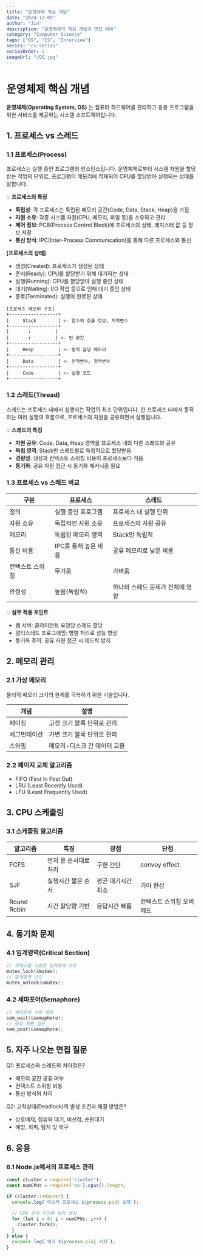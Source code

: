 ```yaml
---
title: "운영체제 핵심 개념"
date: "2024-12-09"
author: "Jin"
description: "운영체제의 핵심 개념과 면접 대비"
category: "Computer Science"
tags: ["OS", "CS", "Interview"]
series: "cs-series"
seriesOrder: 1
imageUrl: "/OS.jpg"
---
```


# 운영체제 핵심 개념

**운영체제(Operating System, OS)** 는 컴퓨터 하드웨어를 관리하고 응용 프로그램을 위한 서비스를 제공하는 시스템 소프트웨어입니다.

## 1. 프로세스 vs 스레드

### 1.1 프로세스(Process)
프로세스는 실행 중인 프로그램의 인스턴스입니다. 운영체제로부터 시스템 자원을 할당받는 작업의 단위로, 프로그램이 메모리에 적재되어 CPU를 할당받아 실행되는 상태를 말합니다.

💡 **프로세스의 특징**
- **독립성**: 각 프로세스는 독립된 메모리 공간(Code, Data, Stack, Heap)을 가짐
- **자원 소유**: 각종 시스템 자원(CPU, 메모리, 파일 등)을 소유하고 관리
- **제어 정보**: PCB(Process Control Block)에 프로세스의 상태, 레지스터 값 등 정보 저장
- **통신 방식**: IPC(Inter-Process Communication)를 통해 다른 프로세스와 통신

**[프로세스의 상태]**
- 생성(Created): 프로세스가 생성된 상태
- 준비(Ready): CPU를 할당받기 위해 대기하는 상태
- 실행(Running): CPU를 할당받아 실행 중인 상태
- 대기(Waiting): I/O 작업 등으로 인해 대기 중인 상태
- 종료(Terminated): 실행이 완료된 상태

```ascii
[프로세스 메모리 구조]
+------------------+
|     Stack        | <- 함수의 호출 정보, 지역변수
+------------------+
|       ↓         |
|       ↑         | <- 빈 공간
+------------------+
|     Heap         | <- 동적 할당 메모리
+------------------+
|     Data         | <- 전역변수, 정적변수
+------------------+
|     Code         | <- 실행 코드
+------------------+
```

### 1.2 스레드(Thread)
스레드는 프로세스 내에서 실행되는 작업의 최소 단위입니다. 한 프로세스 내에서 동작하는 여러 실행의 흐름으로, 프로세스의 자원을 공유하면서 실행됩니다.

💡 **스레드의 특징**
- **자원 공유**: Code, Data, Heap 영역을 프로세스 내의 다른 스레드와 공유
- **독립 영역**: Stack만 스레드별로 독립적으로 할당받음
- **경량성**: 생성과 컨텍스트 스위칭 비용이 프로세스보다 적음
- **동기화**: 공유 자원 접근 시 동기화 메커니즘 필요

### 1.3 프로세스 vs 스레드 비교

| 구분 | 프로세스 | 스레드 |
|------|---------|--------|
| 정의 | 실행 중인 프로그램 | 프로세스 내 실행 단위 |
| 자원 소유 | 독립적인 자원 소유 | 프로세스의 자원 공유 |
| 메모리 | 독립된 메모리 영역 | Stack만 독립적 |
| 통신 비용 | IPC를 통해 높은 비용 | 공유 메모리로 낮은 비용 |
| 컨텍스트 스위칭 | 무거움 | 가벼움 |
| 안정성 | 높음(독립적) | 하나의 스레드 문제가 전체에 영향 |

💡 **실무 적용 포인트**
- 웹 서버: 클라이언트 요청당 스레드 할당
- 멀티스레드 프로그래밍: 병렬 처리로 성능 향상
- 동기화 주의: 공유 자원 접근 시 데드락 방지

## 2. 메모리 관리

### 2.1 가상 메모리
물리적 메모리 크기의 한계를 극복하기 위한 기술입니다.

| 개념 | 설명 |
|------|------|
| 페이징 | 고정 크기 블록 단위로 관리 |
| 세그먼테이션 | 가변 크기 블록 단위로 관리 |
| 스와핑 | 메모리-디스크 간 데이터 교환 |

### 2.2 페이지 교체 알고리즘
- FIFO (First In First Out)
- LRU (Least Recently Used)
- LFU (Least Frequently Used)

## 3. CPU 스케줄링

### 3.1 스케줄링 알고리즘
| 알고리즘 | 특징 | 장점 | 단점 |
|---------|------|------|------|
| FCFS | 먼저 온 순서대로 처리 | 구현 간단 | convoy effect |
| SJF | 실행시간 짧은 순서 | 평균 대기시간 최소 | 기아 현상 |
| Round Robin | 시간 할당량 기반 | 응답시간 빠름 | 컨텍스트 스위칭 오버헤드 |

## 4. 동기화 문제

### 4.1 임계영역(Critical Section)
```c
// 뮤텍스를 이용한 임계영역 보호
mutex_lock(&mutex);
// 임계영역 코드
mutex_unlock(&mutex);
```

### 4.2 세마포어(Semaphore)
```c
// 세마포어 사용 예제
sem_wait(&semaphore);
// 공유 자원 접근
sem_post(&semaphore);
```

## 5. 자주 나오는 면접 질문

Q1: 프로세스와 스레드의 차이점은?
- 메모리 공간 공유 여부
- 컨텍스트 스위칭 비용
- 통신 방식의 차이

Q2: 교착상태(Deadlock)의 발생 조건과 해결 방법은?
- 상호배제, 점유와 대기, 비선점, 순환대기
- 예방, 회피, 탐지 및 복구

## 6. 응용

### 6.1 Node.js에서의 프로세스 관리
```javascript
const cluster = require('cluster');
const numCPUs = require('os').cpus().length;

if (cluster.isMaster) {
  console.log(`마스터 프로세스 ${process.pid} 실행`);
  
  // CPU 코어 수만큼 워커 생성
  for (let i = 0; i < numCPUs; i++) {
    cluster.fork();
  }
} else {
  console.log(`워커 ${process.pid} 시작`);
}
```
